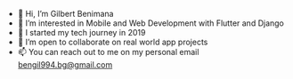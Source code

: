 - 👋 Hi, I’m Gilbert Benimana
- 👀 I’m interested in Mobile and Web Development with Flutter and Django
- 🌱 I started my tech journey in 2019  
- 💞️ I’m open to collaborate on real world app projects
- 📫 You can reach out to me on my personal email bengil994.bg@gmail.com

<!---
GilbertBenimana/GilbertBenimana is a ✨ special ✨ repository because its `README.md` (this file) appears on your GitHub profile.
You can click the Preview link to take a look at your changes.
--->
